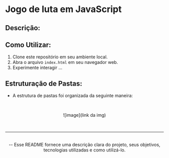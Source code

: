 # Jogo de luta em JavaScript



## Descrição:

## Como Utilizar:

1. Clone este repositório em seu ambiente local.
2. Abra o arquivo `index.html` em seu navegador web.
3. Experimente interagir ... 


## Estruturação de Pastas:

- A estrutura de pastas foi organizada da seguinte maneira:

</br>
<div style="text-align:center;">

![image](link da img)

</br>

---



</br>
--  Esse README fornece uma descrição clara do projeto, seus objetivos, tecnologias utilizadas e como utilizá-lo.

</div>
 


